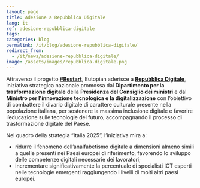 ```yaml
---
layout: page
title: Adesione a Repubblica Digitale
lang: it
ref: adesione-repubblica-digitale
tags:
categories: blog
permalink: /it/blog/adesione-repubblica-digitale/
redirect_from:
  - /it/news/adesione-repubblica-digitale/
image: /assets/images/repubblica-digitale.png
---
```


Attraverso il progetto [**#Restart**](/it/restart/progetto), Eutopian aderisce
a [**Repubblica
Digitale**](https://innovazione.gov.it/it/repubblica-digitale/), iniziativa
strategica nazionale promossa dal **Dipartimento per la trasformazione
digitale** della **Presidenza del Consiglio dei ministri** e dal **Ministro per
l'innovazione tecnologica e la digitalizzazione** con l’obiettivo di combattere
il divario digitale di carattere culturale presente nella popolazione italiana,
per sostenere la massima inclusione digitale e favorire l’educazione sulle
tecnologie del futuro, accompagnando il processo di trasformazione digitale del
Paese.

Nel quadro della strategia “Italia 2025”, l’iniziativa mira a:

* ridurre il fenomeno dell’analfabetismo digitale a dimensioni almeno simili a
  quelle presenti nei Paesi europei di riferimento, favorendo lo sviluppo delle
  competenze digitali necessarie dei lavoratori;
* incrementare significativamente la percentuale di specialisti ICT esperti
  nelle tecnologie emergenti raggiungendo i livelli di molti altri paesi
  europei.
